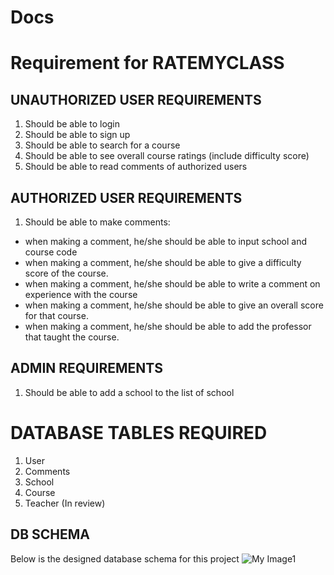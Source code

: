 # Docs

# Requirement for RATEMYCLASS

## UNAUTHORIZED USER REQUIREMENTS
1. Should be able to login
2. Should be able to sign up
3. Should be able to search for a course
4. Should be able to see overall course ratings (include difficulty score)
5. Should be able to read comments of authorized users

## AUTHORIZED USER REQUIREMENTS
1. Should be able to make comments: 
* when making a comment, he/she should be able to input school and course code 
* when making a comment, he/she should be able to give a difficulty score of the course.
* when making a comment, he/she should be able to write a comment on experience with the course
* when making a comment, he/she should be able to give an overall score for that course.
* when making a comment, he/she should be able to add the professor that taught the course.

## ADMIN REQUIREMENTS
1. Should be able to add a school to the list of school


# DATABASE TABLES REQUIRED
1. User
2. Comments
3. School
4. Course
5. Teacher (In review)

## DB SCHEMA
Below is the designed database schema for this project
![My Image1](DB_Sceham.jpg)

